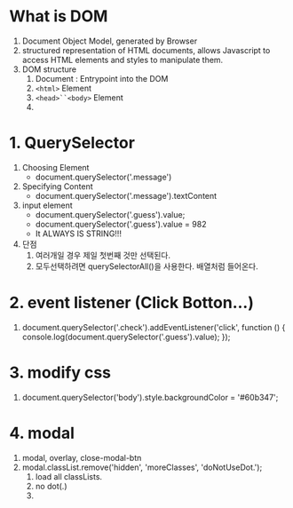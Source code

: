 # What is DOM
1. Document Object Model, generated by Browser
2. structured representation of HTML documents, allows Javascript to access HTML elements and styles to manipulate them.
3. DOM structure
   1. Document : Entrypoint into the DOM
   2. `<html>` Element
   3. `<head>``<body>` Element
   4. 
# 1. QuerySelector
1. Choosing Element
   - document.querySelector('.message')
2. Specifying Content
   - document.querySelector('.message').textContent
3. input element
   - document.querySelector('.guess').value;
   - document.querySelector('.guess').value = 982
   - It ALWAYS IS STRING!!!
4. 단점
   1. 여러개일 경우 제일 첫번째 것만 선택된다. 
   2. 모두선택하려면 querySelectorAll()을 사용한다. 배열처럼 들어온다.
# 2. event listener (Click Botton...)
1. document.querySelector('.check').addEventListener('click', function () {
    console.log(document.querySelector('.guess').value);
    });

# 3. modify css
1. document.querySelector('body').style.backgroundColor = '#60b347';

# 4. modal
1. modal, overlay, close-modal-btn
2. modal.classList.remove('hidden', 'moreClasses', 'doNotUseDot.');
   1. load all classLists.
   2. no dot(.)
   3. 